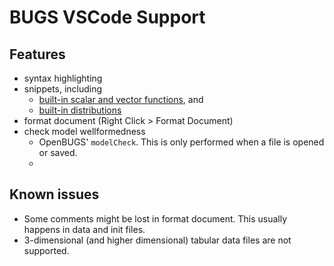 # BUGS VSCode Support

## Features

- syntax highlighting
- snippets, including
  - [built-in scalar and vector functions](https://www.multibugs.org/documentation/latest/Functions.html), and
  - [built-in distributions](https://www.multibugs.org/documentation/latest/Distributions.html)
- format document (Right Click > Format Document)
- check model wellformedness
  - OpenBUGS' `modelCheck`. This is only performed when a file is opened or saved.
  - 

## Known issues

- Some comments might be lost in format document. This usually happens in data and init files.
- 3-dimensional (and higher dimensional) tabular data files are not supported.
